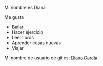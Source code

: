 Mi nombre es Diana

Me gusta
- Bailar
- Hacer ejercicio
- Leer libros
- Aprender cosas nuevas
- Viajar 

Mi nombre de usuario de git es: [Diana García](https://github.com/DGC44/)